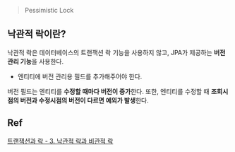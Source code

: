 > Pessimistic Lock

## 낙관적 락이란?

낙관적 락은 데이터베이스의 트랜잭션 락 기능을 사용하지 않고, JPA가 제공하는 **버전 관리 기능**을 사용한다.
- 엔티티에 버전 관리용 필드를 추가해주어야 한다.

버전 필드는 엔티티를 **수정할 때마다 버전이 증가**한다.
또한, 엔티티를 수정할 때 **조회시점의 버전과 수정시점의 버전이 다르면 예외가 발생**한다.




## Ref

[트랜잭션과 락 - 3. 낙관적 락과 비관적 락](https://velog.io/@on5949/JPA-%ED%8A%B8%EB%9E%9C%EC%9E%AD%EC%85%98%EA%B3%BC-%EB%9D%BD-3.-%EB%82%99%EA%B4%80%EC%A0%81-%EB%9D%BD%EA%B3%BC-%EB%B9%84%EA%B4%80%EC%A0%81-%EB%9D%BD)